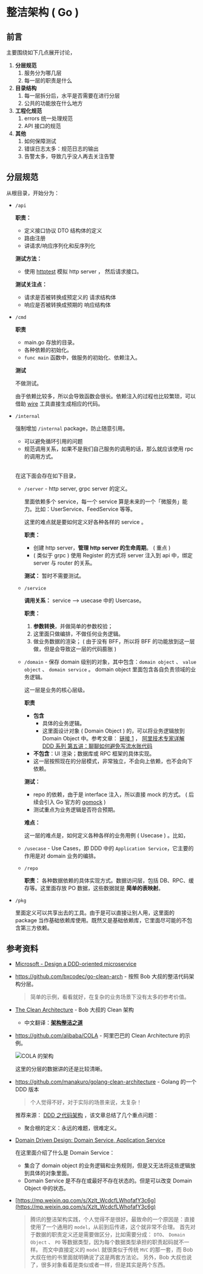 # 整洁架构 ( Go )

## <a id="qianyan">前言</a>

主要围绕如下几点展开讨论，

1.  **分层规范**
    1.  服务分为哪几层
    2.  每一层的职责是什么
2.  **目录结构**
    1.  每一层拆分后，水平是否需要在进行分层
    2.  公共的功能放在什么地方
3.  **工程化规范**
    1.  errors 统一处理规范
    2.  API 接口的规范
4.  **其他**
    1.  如何保障测试
    2.  错误日志太多：规范日志的输出
    3.  告警太多，导致几乎没人再去关注告警

## 分层规范

从根目录，开始分为：

-   `/api`

    **职责：**

    -   定义接口协议 DTO 结构体的定义
    -   路由注册
    -   讲请求/响应序列化和反序列化

    **测试方法：**

    -   使用 [httptest](https://pkg.go.dev/net/http/httptest) 模拟 http server ， 然后请求接口。

    **测试关注点：**

    -   请求是否被转换成预定义的 请求结构体
    -   响应是否被转换成预期的 响应结构体

-   `/cmd`

    **职责**

    -   main.go 存放的目录。
    -   各种依赖的初始化。
    -   `func main` 函数中，做服务的初始化、依赖注入。

    **测试**

    不做测试。

    由于依赖比较多，所以会导致函数会很长。依赖注入的过程也比较繁琐，可以借助 [wire](https://pkg.go.dev/github.com/google/wire) 工具直接生成相应的代码。

-   `/internal`

    强制增加 `/internal` package，防止随意引用。

    -   可以避免循环引用的问题
    -   规范调用关系，如果不是我们自己服务的调用的话，那么就应该使用 rpc 的调用方式。

    <br />

    在这下面会存在如下目录，

    -   `/server` - http server, grpc server 的定义。

        里面依赖多个 service，每一个 service 算是未来的一个「微服务」能力。比如：UserService、FeedService 等等。

        这里的难点就是要如何定义好各种各样的 service 。

        **职责：**

        -   创建 http server，**管理 http server 的生命周期**。 ( 重点 )
        -   ( 类似于 grpc ) 使用 Register 的方式将 server 注入到 api 中，绑定 server 与 router 的关系。

        **测试：** 暂时不需要测试。

    -   `/service`

        **调用关系：** service —> usecase 中的 Usercase。

        **职责：**

        1.  **参数转换**，并做简单的参数校验；
        2.  这里面只做编排，不做任何业务逻辑。
        3.  做业务数据的渲染； ( 由于没有 BFF，所以将 BFF 的功能放到这一层做，但是会导致这一层的代码膨胀 )

    -   `/domain` - 保存 domain 级别的对象，其中包含：`domain object` 、 `value object` 、 `domain service` 。 domain object 里面包含各自负责领域的业务逻辑。

        这一层是业务的核心层级。

        **职责**

        -   **包含**
            -   具体的业务逻辑。
            -   这里面设计对象 ( Domain Object ) 的，可以将业务逻辑放到 Domain Object 中。参考文章： [链接 1](https://blog.csdn.net/abchywabc/article/details/79362975) ， [阿里技术专家详解 DDD 系列 第五讲：聊聊如何避免写流水账代码](https://zhuanlan.zhihu.com/p/366395817)
        -   **不包含**：UI 渲染；数据库或 RPC 框架的具体实现。
        -   这一层按照现在的分层模式，非常独立，不会向上依赖，也不会向下依赖。

        **测试：**

        -   repo 的依赖，由于是 interface 注入，所以直接 mock 的方式。 ( 后续会引入 Go 官方的 [gomock](https://pkg.go.dev/github.com/golang/mock/gomock) )
        -   测试重点为业务逻辑是否符合预期。

        **难点：**

        这一层的难点是，如何定义各种各样的业务用例 ( Usecase ) 。比如，

    -   `/usecase` - Use Cases，即 DDD 中的 `Application Service`，它主要的作用是对 domain 业务的编排。

    -   `/repo`

        **职责：** 各种数据依赖的具体实现方式。数据访问层，包括 DB、RPC、缓存等。这里面存放 PO 数据，这些数据就是 **简单的表映射**。

-   `/pkg`

    里面定义可以共享出去的工具。由于是可以直接让别人用，这里面的 package 当作基础依赖库使用。既然又是基础依赖库，它里面尽可能的不包含第三方依赖。

## 参考资料

-   [Microsoft - Design a DDD-oriented microservice](https://docs.microsoft.com/en-us/dotnet/architecture/microservices/microservice-ddd-cqrs-patterns/ddd-oriented-microservice)

-   https://github.com/bxcodec/go-clean-arch - 按照 Bob 大叔的整洁代码架构分层。

    > 简单的示例，看看就好，在复杂的业务场景下没有太多的参考价值。

-   [The Clean Architecture](https://blog.cleancoder.com/uncle-bob/2012/08/13/the-clean-architecture.html) - Bob 大叔的 Clean 架构

    -   中文翻译：**[架构整洁之道](https://www.cnblogs.com/yjf512/archive/2012/09/10/2678313.html)**

-   https://github.com/alibaba/COLA - 阿里巴巴的 Clean Architecture 的示例。

    ![COLA 的架构](https://camo.githubusercontent.com/9541f7afd632322da151e2555d2529e254b18eadefadb86b9d743953a35298ce/68747470733a2f2f696d672d626c6f672e6373646e696d672e636e2f32303230313230393138323933343833382e706e67)

    这里的分层的数据讲的还是比较清晰。

-   https://github.com/manakuro/golang-clean-architecture - Golang 的一个 DDD 版本

    > 个人觉得不好，对于实际的场景来说，太复杂！

    推荐来源： [DDD 之代码架构](https://www.yasinshaw.com/articles/112) ，该文章总结了几个重点问题：

    -   聚合根的定义：永远的难题，很难定义。

-   [Domain Driven Design: Domain Service, Application Service](https://stackoverflow.com/questions/2268699/domain-driven-design-domain-service-application-service)

    在这里面介绍了什么是 Domain Service：

    -   集合了 domain object 的业务逻辑和业务规则，但是又无法将这些逻辑放到具体的对象里面。
    -   Domain Service 是不存在或最好不存在状态的。但是可以改变 Domain Object 中的状态。

-   [https://mp.weixin.qq.com/s/Xzlt_WcdcfLWhofafY3c6g](https://mp.weixin.qq.com/s/Xzlt_WcdcfLWhofafY3c6g)

    > 腾讯的整洁架构实践，个人觉得不是很好。最致命的一个原因是：直接使用了一个通用的 `model`，从前到后传递，这个就非常不合理。
    > 首先对于数据的职责定义还是需要做区分，比如需要分成： `DTO`、 `Domain Object` 、 `PO` 等数据类型，因为每个数据类型承担的职责起码就不一样。
    > 而文中直接定义的 `model` 就很类似于传统 `MVC` 的那一套，而 Bob 大叔在他的书里面就明确说了这是两套方法论。
    > 另外，Bob 大叔也说了，很多对象看着是类似或者一样，但是其实是两个东西。
